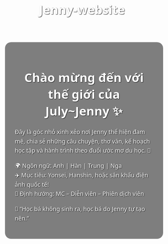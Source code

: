 # Jenny-website<!DOCTYPE html>
<html lang="vi">
<head>
  <meta charset="UTF-8" />
  <meta name="viewport" content="width=device-width, initial-scale=1.0" />
  <title>Jenny Cute Nhất Thế Giới</title>
  <style>
    body {
      margin: 0;
      font-family: 'Segoe UI', Tahoma, Geneva, Verdana, sans-serif;
      background-image: url('https://i.pinimg.com/originals/4b/8b/18/4b8b183d6c318be4e13979f81ccdbdfd.jpg');
      background-size: cover;
      background-position: center;
      color: white;
      text-shadow: 1px 1px 2px black;
    }
    .container {
      background: rgba(0, 0, 0, 0.5);
      padding: 2rem;
      border-radius: 20px;
      margin: 5rem auto;
      width: 90%;
      max-width: 600px;
    }
    h1 {
      text-align: center;
      font-size: 2.5rem;
    }
    p {
      font-size: 1.2rem;
      line-height: 1.6;
    }
  </style>
</head>
<body>
  <div class="container">
    <h1>Chào mừng đến với thế giới của July~Jenny ✨</h1>
    <p>
      Đây là góc nhỏ xinh xẻo nơi Jenny thể hiện đam mê, chia sẻ những câu chuyện, thơ văn, kế hoạch học tập và hành trình theo đuổi ước mơ du học. 💖
    </p>
    <p>
      🌍 Ngôn ngữ: Anh | Hàn | Trung | Nga <br />
      ✈️ Mục tiêu: Yonsei, Hanshin, hoặc sân khấu điện ảnh quốc tế!<br />
      🎤 Định hướng: MC – Diễn viên – Phiên dịch viên
    </p>
    <p>
      📝 “Học bá không sinh ra, học bá do Jenny tự tạo nên.”
    </p>
  </div>
</body>
</html>
